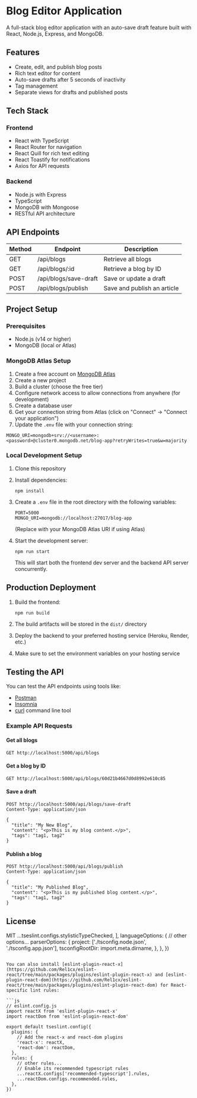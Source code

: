 # Blog Editor Application

A full-stack blog editor application with an auto-save draft feature built with React, Node.js, Express, and MongoDB.

## Features

- Create, edit, and publish blog posts
- Rich text editor for content
- Auto-save drafts after 5 seconds of inactivity
- Tag management
- Separate views for drafts and published posts

## Tech Stack

### Frontend
- React with TypeScript
- React Router for navigation
- React Quill for rich text editing
- React Toastify for notifications
- Axios for API requests

### Backend
- Node.js with Express
- TypeScript
- MongoDB with Mongoose
- RESTful API architecture

## API Endpoints

| Method | Endpoint           | Description                  |
|--------|-------------------|------------------------------|
| GET    | /api/blogs        | Retrieve all blogs           |
| GET    | /api/blogs/:id    | Retrieve a blog by ID        |
| POST   | /api/blogs/save-draft | Save or update a draft    |
| POST   | /api/blogs/publish    | Save and publish an article |

## Project Setup

### Prerequisites

- Node.js (v14 or higher)
- MongoDB (local or Atlas)

### MongoDB Atlas Setup

1. Create a free account on [MongoDB Atlas](https://www.mongodb.com/cloud/atlas/register)
2. Create a new project
3. Build a cluster (choose the free tier)
4. Configure network access to allow connections from anywhere (for development)
5. Create a database user
6. Get your connection string from Atlas (click on "Connect" -> "Connect your application")
7. Update the `.env` file with your connection string:

```
MONGO_URI=mongodb+srv://<username>:<password>@cluster0.mongodb.net/blog-app?retryWrites=true&w=majority
```

### Local Development Setup

1. Clone this repository
2. Install dependencies:
   ```
   npm install
   ```
3. Create a `.env` file in the root directory with the following variables:
   ```
   PORT=5000
   MONGO_URI=mongodb://localhost:27017/blog-app
   ```
   (Replace with your MongoDB Atlas URI if using Atlas)

4. Start the development server:
   ```
   npm run start
   ```
   This will start both the frontend dev server and the backend API server concurrently.

## Production Deployment

1. Build the frontend:
   ```
   npm run build
   ```

2. The build artifacts will be stored in the `dist/` directory

3. Deploy the backend to your preferred hosting service (Heroku, Render, etc.)

4. Make sure to set the environment variables on your hosting service

## Testing the API

You can test the API endpoints using tools like:
- [Postman](https://www.postman.com/)
- [Insomnia](https://insomnia.rest/)
- [curl](https://curl.se/) command line tool

### Example API Requests

#### Get all blogs
```
GET http://localhost:5000/api/blogs
```

#### Get a blog by ID
```
GET http://localhost:5000/api/blogs/60d21b4667d0d8992e610c85
```

#### Save a draft
```
POST http://localhost:5000/api/blogs/save-draft
Content-Type: application/json

{
  "title": "My New Blog",
  "content": "<p>This is my blog content.</p>",
  "tags": "tag1, tag2"
}
```

#### Publish a blog
```
POST http://localhost:5000/api/blogs/publish
Content-Type: application/json

{
  "title": "My Published Blog",
  "content": "<p>This is my published blog content.</p>",
  "tags": "tag1, tag2"
}
```

## License

MIT
    ...tseslint.configs.stylisticTypeChecked,
  ],
  languageOptions: {
    // other options...
    parserOptions: {
      project: ['./tsconfig.node.json', './tsconfig.app.json'],
      tsconfigRootDir: import.meta.dirname,
    },
  },
})
```

You can also install [eslint-plugin-react-x](https://github.com/Rel1cx/eslint-react/tree/main/packages/plugins/eslint-plugin-react-x) and [eslint-plugin-react-dom](https://github.com/Rel1cx/eslint-react/tree/main/packages/plugins/eslint-plugin-react-dom) for React-specific lint rules:

```js
// eslint.config.js
import reactX from 'eslint-plugin-react-x'
import reactDom from 'eslint-plugin-react-dom'

export default tseslint.config({
  plugins: {
    // Add the react-x and react-dom plugins
    'react-x': reactX,
    'react-dom': reactDom,
  },
  rules: {
    // other rules...
    // Enable its recommended typescript rules
    ...reactX.configs['recommended-typescript'].rules,
    ...reactDom.configs.recommended.rules,
  },
})
```
